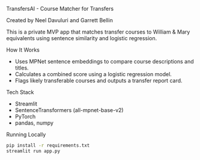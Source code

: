 TransfersAI - Course Matcher for Transfers

Created by Neel Davuluri and Garrett Bellin

This is a private MVP app that matches transfer courses to William & Mary equivalents using sentence similarity and logistic regression.

How It Works

- Uses MPNet sentence embeddings to compare course descriptions and titles.
- Calculates a combined score using a logistic regression model.
- Flags likely transferable courses and outputs a transfer report card.

Tech Stack
- Streamlit
- SentenceTransformers (all-mpnet-base-v2)
- PyTorch
- pandas, numpy

Running Locally

```bash
pip install -r requirements.txt
streamlit run app.py
